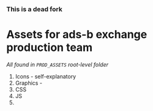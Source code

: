 ### This is a dead fork

# Assets for ads-b exchange production team
*All found in `PROD_ASSETS` root-level folder*
1. Icons - self-explanatory
3. Graphics - 
4. CSS
5. JS
6. 

